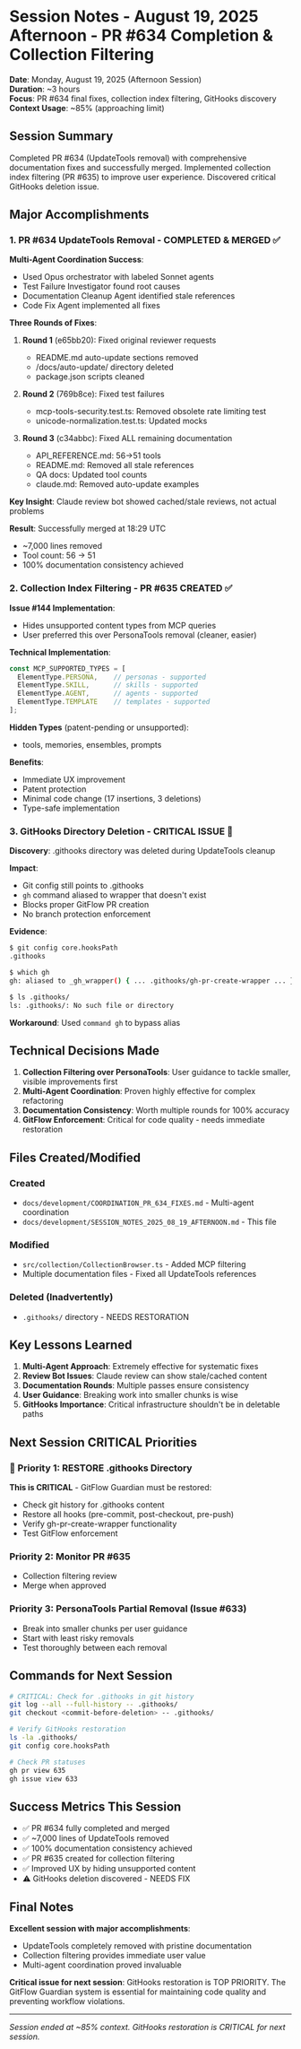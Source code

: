 # Session Notes - August 19, 2025 Afternoon - PR #634 Completion & Collection Filtering

**Date**: Monday, August 19, 2025 (Afternoon Session)  
**Duration**: ~3 hours  
**Focus**: PR #634 final fixes, collection index filtering, GitHooks discovery  
**Context Usage**: ~85% (approaching limit)  

## Session Summary

Completed PR #634 (UpdateTools removal) with comprehensive documentation fixes and successfully merged. Implemented collection index filtering (PR #635) to improve user experience. Discovered critical GitHooks deletion issue.

## Major Accomplishments

### 1. PR #634 UpdateTools Removal - COMPLETED & MERGED ✅

**Multi-Agent Coordination Success**:
- Used Opus orchestrator with labeled Sonnet agents
- Test Failure Investigator found root causes
- Documentation Cleanup Agent identified stale references
- Code Fix Agent implemented all fixes

**Three Rounds of Fixes**:
1. **Round 1** (e65bb20): Fixed original reviewer requests
   - README.md auto-update sections removed
   - /docs/auto-update/ directory deleted
   - package.json scripts cleaned
   
2. **Round 2** (769b8ce): Fixed test failures
   - mcp-tools-security.test.ts: Removed obsolete rate limiting test
   - unicode-normalization.test.ts: Updated mocks
   
3. **Round 3** (c34abbc): Fixed ALL remaining documentation
   - API_REFERENCE.md: 56→51 tools
   - README.md: Removed all stale references
   - QA docs: Updated tool counts
   - claude.md: Removed auto-update examples

**Key Insight**: Claude review bot showed cached/stale reviews, not actual problems

**Result**: Successfully merged at 18:29 UTC
- ~7,000 lines removed
- Tool count: 56 → 51
- 100% documentation consistency achieved

### 2. Collection Index Filtering - PR #635 CREATED ✅

**Issue #144 Implementation**:
- Hides unsupported content types from MCP queries
- User preferred this over PersonaTools removal (cleaner, easier)

**Technical Implementation**:
```typescript
const MCP_SUPPORTED_TYPES = [
  ElementType.PERSONA,    // personas - supported
  ElementType.SKILL,      // skills - supported
  ElementType.AGENT,      // agents - supported  
  ElementType.TEMPLATE    // templates - supported
];
```

**Hidden Types** (patent-pending or unsupported):
- tools, memories, ensembles, prompts

**Benefits**:
- Immediate UX improvement
- Patent protection
- Minimal code change (17 insertions, 3 deletions)
- Type-safe implementation

### 3. GitHooks Directory Deletion - CRITICAL ISSUE 🔴

**Discovery**: .githooks directory was deleted during UpdateTools cleanup

**Impact**:
- Git config still points to .githooks
- `gh` command aliased to wrapper that doesn't exist
- Blocks proper GitFlow PR creation
- No branch protection enforcement

**Evidence**:
```bash
$ git config core.hooksPath
.githooks

$ which gh
gh: aliased to _gh_wrapper() { ... .githooks/gh-pr-create-wrapper ... }

$ ls .githooks/
ls: .githooks/: No such file or directory
```

**Workaround**: Used `command gh` to bypass alias

## Technical Decisions Made

1. **Collection Filtering over PersonaTools**: User guidance to tackle smaller, visible improvements first
2. **Multi-Agent Coordination**: Proven highly effective for complex refactoring
3. **Documentation Consistency**: Worth multiple rounds for 100% accuracy
4. **GitFlow Enforcement**: Critical for code quality - needs immediate restoration

## Files Created/Modified

### Created
- `docs/development/COORDINATION_PR_634_FIXES.md` - Multi-agent coordination
- `docs/development/SESSION_NOTES_2025_08_19_AFTERNOON.md` - This file

### Modified
- `src/collection/CollectionBrowser.ts` - Added MCP filtering
- Multiple documentation files - Fixed all UpdateTools references

### Deleted (Inadvertently)
- `.githooks/` directory - NEEDS RESTORATION

## Key Lessons Learned

1. **Multi-Agent Approach**: Extremely effective for systematic fixes
2. **Review Bot Issues**: Claude review can show stale/cached content
3. **Documentation Rounds**: Multiple passes ensure consistency
4. **User Guidance**: Breaking work into smaller chunks is wise
5. **GitHooks Importance**: Critical infrastructure shouldn't be in deletable paths

## Next Session CRITICAL Priorities

### 🔴 Priority 1: RESTORE .githooks Directory
**This is CRITICAL** - GitFlow Guardian must be restored:
- Check git history for .githooks content
- Restore all hooks (pre-commit, post-checkout, pre-push)
- Verify gh-pr-create-wrapper functionality
- Test GitFlow enforcement

### Priority 2: Monitor PR #635
- Collection filtering review
- Merge when approved

### Priority 3: PersonaTools Partial Removal (Issue #633)
- Break into smaller chunks per user guidance
- Start with least risky removals
- Test thoroughly between each removal

## Commands for Next Session

```bash
# CRITICAL: Check for .githooks in git history
git log --all --full-history -- .githooks/
git checkout <commit-before-deletion> -- .githooks/

# Verify GitHooks restoration
ls -la .githooks/
git config core.hooksPath

# Check PR statuses
gh pr view 635
gh issue view 633
```

## Success Metrics This Session

- ✅ PR #634 fully completed and merged
- ✅ ~7,000 lines of UpdateTools removed
- ✅ 100% documentation consistency achieved
- ✅ PR #635 created for collection filtering
- ✅ Improved UX by hiding unsupported content
- ⚠️ GitHooks deletion discovered - NEEDS FIX

## Final Notes

**Excellent session with major accomplishments**:
- UpdateTools completely removed with pristine documentation
- Collection filtering provides immediate user value
- Multi-agent coordination proved invaluable

**Critical issue for next session**: 
GitHooks restoration is TOP PRIORITY. The GitFlow Guardian system is essential for maintaining code quality and preventing workflow violations.

---

*Session ended at ~85% context. GitHooks restoration is CRITICAL for next session.*